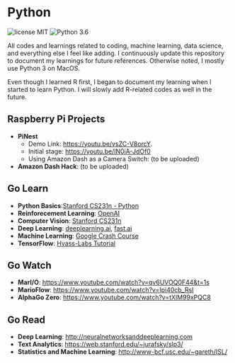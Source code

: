 # Python

![license MIT](https://img.shields.io/github/license/mashape/apistatus.svg)
![Python 3.6](https://img.shields.io/badge/python-3.6-blue.svg)

All codes and learnings related to coding, machine learning, data science, and everything else I feel like adding. I continuously update this repository to document my learnings for future references. Otherwise noted, I mostly use Python 3 on MacOS. 

Even though I learned R first, I began to document my learning when I started to learn Python. I will slowly add R-related codes as well in the future. 
 
## Raspberry Pi Projects 
- **PiNest**
  - Demo Link: https://youtu.be/vsZC-V8orcY.
  - Initial stage: https://youtu.be/lN0iA-JdOf0
  - Using Amazon Dash as a Camera Switch: (to be uploaded)
- **Amazon Dash Hack**: (to be uploaded)

## Go Learn  
- **Python Basics**:[Stanford CS231n - Python](http://cs231n.github.io/python-numpy-tutorial/)
- **Reinforecement Learning**: [OpenAI](https://gym.openai.com)
- **Computer Vision**: [Stanford CS231n](http://cs231n.stanford.edu)
- **Deep Learning**: [deeplearning.ai](https://deeplearning.ai), [fast.ai](https://fast.ai)
- **Machine Learning**: [Google Crash Course](https://developers.google.com/machine-learning/crash-course/ml-intro)
- **TensorFlow**: [Hvass-Labs Tutorial](https://github.com/Hvass-Labs/TensorFlow-Tutorials)

## Go Watch
- **MarI/O**: https://www.youtube.com/watch?v=qv6UVOQ0F44&t=1s
- **MarioFlow**: https://www.youtube.com/watch?v=Ipi40cb_RsI
- **AlphaGo Zero**: https://www.youtube.com/watch?v=tXlM99xPQC8

## Go Read
- **Deep Learning**: http://neuralnetworksanddeeplearning.com
- **Text Analytics**: https://web.stanford.edu/~jurafsky/slp3/
- **Statistics and Machine Learning**: http://www-bcf.usc.edu/~gareth/ISL/

